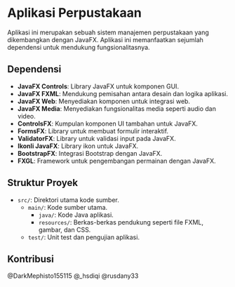 # Aplikasi Perpustakaan

Aplikasi ini merupakan sebuah sistem manajemen perpustakaan yang dikembangkan dengan JavaFX. Aplikasi ini memanfaatkan sejumlah dependensi untuk mendukung fungsionalitasnya.

## Dependensi

- **JavaFX Controls**: Library JavaFX untuk komponen GUI.
- **JavaFX FXML**: Mendukung pemisahan antara desain dan logika aplikasi.
- **JavaFX Web**: Menyediakan komponen untuk integrasi web.
- **JavaFX Media**: Menyediakan fungsionalitas media seperti audio dan video.
- **ControlsFX**: Kumpulan komponen UI tambahan untuk JavaFX.
- **FormsFX**: Library untuk membuat formulir interaktif.
- **ValidatorFX**: Library untuk validasi input pada JavaFX.
- **Ikonli JavaFX**: Library ikon untuk JavaFX.
- **BootstrapFX**: Integrasi Bootstrap dengan JavaFX.
- **FXGL**: Framework untuk pengembangan permainan dengan JavaFX.

## Struktur Proyek

- `src/`: Direktori utama kode sumber.
  - `main/`: Kode sumber utama.
    - `java/`: Kode Java aplikasi.
    - `resources/`: Berkas-berkas pendukung seperti file FXML, gambar, dan CSS.
  - `test/`: Unit test dan pengujian aplikasi.

## Kontribusi
@DarkMephisto155115
@_hsdiqi
@rusdany33
